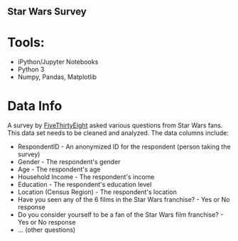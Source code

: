 ## Star Wars Survey

# Tools:
* iPython/Jupyter Notebooks
* Python 3
* Numpy, Pandas, Matplotlib

# Data Info
A survey by [FiveThirtyEight](https://github.com/fivethirtyeight/data/tree/master/star-wars-survey) asked various questions from Star Wars fans. This data set needs to be cleaned and analyzed. The data columns include:
* RespondentID - An anonymized ID for the respondent (person taking the survey)
* Gender - The respondent's gender
* Age - The respondent's age
* Household Income - The respondent's income
* Education - The respondent's education level
* Location (Census Region) - The respondent's location
* Have you seen any of the 6 films in the Star Wars franchise? - Yes or No response
* Do you consider yourself to be a fan of the Star Wars film franchise? - Yes or No response
* ... (other questions)
